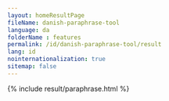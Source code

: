 ```yaml
---
layout: homeResultPage
fileName: danish-paraphrase-tool
language: da
folderName : features
permalink: /id/danish-paraphrase-tool/result
lang: id
nointernationalization: true
sitemap: false
---
```

{% include result/paraphrase.html %}

<script src="/js/result/paraprashing.js" data-foldername="{{page.folderName}}" data-lang="{{page.lang}}"></script>